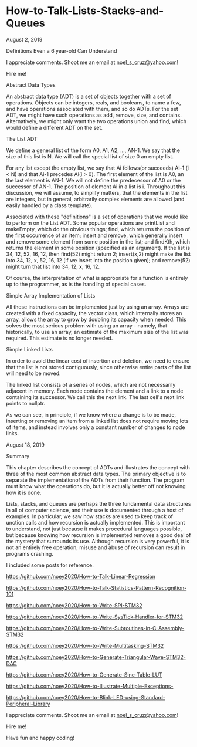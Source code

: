 # How-to-Talk-Lists-Stacks-and-Queues

August 2, 2019

Definitions Even a 6 year-old Can Understand

I appreciate comments. Shoot me an email at noel_s_cruz@yahoo.com!

Hire me!

Abstract Data Types

An abstract data type (ADT) is a set of objects together with a set of 
operations. Objects can be integers, reals, and booleans, to name a few, and
have operations associated with them, and so do ADTs. For the set ADT, we might
have such operations as add, remove, size, and contains. Alternatively, we
might only want the two operations union and find, which would define a 
different ADT on the set.

The List ADT

We define a general list of the form A0, A1, A2, ..., AN-1. We say that the 
size of this list is N. We will call the special list of size 0 an empty list.

For any list except the empty list, we say that Ai follows(or succeeds) Ai-1
(i < N) and that Ai-1 precedes Ai(i > 0). The first element of the list is A0,
an the last element is AN-1. We will not define the predecessor of A0 or the
successor of AN-1. The position of element Ai in a list is i. Throughout this
discussion, we will assume, to simplify matters, that the elements in the list
are integers, but in general, arbitrarily complex elements are allowed (and
easily handled by a class template).

Associated with these "definitions" is a set of operations that we would like
to perform on the List ADT. Some popular operations are printList and makeEmpty,
which do the obvious things; find, which returns the position of the first 
occurrence of an item; insert and remove, which generally insert and remove some
element from some position in the list; and findKth, which returns the element
in some position (specified as an argument). If the list is 34, 12, 52, 16, 12,
then find(52) might return 2; insert(x,2) might make the list into 34, 12, x,
52, 16, 12 (if we insert into the position given); and remove(52) might turn 
that list into 34, 12, x, 16, 12.

Of course, the interpretation of what is appropriate for a function is entirely 
up to the programmer, as is the handling of special cases.

Simple Array Implementation of Lists

All these instructions can be implemented just by using an array. Arrays are 
created with a fixed capacity, the vector class, which internally stores an
array, allows the array to grow by doubling its capacity when needed. This 
solves the most serious problem with using an array - namely, that historically,
to use an array, an estimate of the maximum size of the list was required. This
estimate is no longer needed.

Simple Linked Lists

In order to avoid the linear cost of insertion and deletion, we need to ensure
that the list is not stored contiguously, since otherwise entire parts of the 
list will need to be moved.

The linked list consists of a series of nodes, which are not necessarily 
adjacent in memory. Each node contains the element and a link to a node 
containing its successor. We call this the next link. The last cell's next link
points to nullptr.

As we can see, in principle, if we know where a change is to be made, inserting
or removing an item from a linked list does not require moving lots of items,
and instead involves only a constant number of changes to node links.

August 18, 2019

Summary

This chapter describes the concept of ADTs and illustrates the concept with
three of the most common abstract data types. The primary objective is to 
separate the implementationof the ADTs from their function. The program must
know what the operations do, but it is actually better off not knowing how it
is done.

Lists, stacks, and queues are perhaps the three fundamental data structures in 
all of computer science, and their use is documented through a host of examples.
In particular, we saw how stacks are used to keep track of unction calls and 
how recursion is actually implemented. This is important to understand, not 
just because it makes procedural languages possible, but because knowing how
recursion is implemented removes a good deal of the mystery that surrounds its
use. Although recursion is very powerful, it is not an entirely free operation;
misuse and abuse of recursion can result in programs crashing.

I included some posts for reference.

https://github.com/noey2020/How-to-Talk-Linear-Regression

https://github.com/noey2020/How-to-Talk-Statistics-Pattern-Recognition-101

https://github.com/noey2020/How-to-Write-SPI-STM32

https://github.com/noey2020/How-to-Write-SysTick-Handler-for-STM32

https://github.com/noey2020/How-to-Write-Subroutines-in-C-Assembly-STM32

https://github.com/noey2020/How-to-Write-Multitasking-STM32

https://github.com/noey2020/How-to-Generate-Triangular-Wave-STM32-DAC

https://github.com/noey2020/How-to-Generate-Sine-Table-LUT

https://github.com/noey2020/How-to-Illustrate-Multiple-Exceptions-

https://github.com/noey2020/How-to-Blink-LED-using-Standard-Peripheral-Library

I appreciate comments. Shoot me an email at noel_s_cruz@yahoo.com!

Hire me!

Have fun and happy coding!
